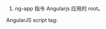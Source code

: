 1. ng-app  指令 Angularjs 应用的 root。

AngularJS script tag:
<script src="bower_components/angular/angular.js">

这个脚本会下载 Angularjs，并注册一个回调，当 html 下面加载完成之后将会被执行，执行时首先寻找 ngApp 指令。如果找到 ngApp 指令它将会从应用 DOM 的根节点(即ngApp 所在位置)开始引导。
    This code downloads the angular.js script which registers a callback that will be executed by the browser when the containing HTML page is fully downloaded. When the callback is executed, Angular looks for the ngApp directive. If Angular finds the directive, it will bootstrap the application with the root of the application DOM being the element on which the ngApp directive was defined.


There are 3 important things that happen during the app bootstrap:

The injector that will be used for dependency injection is created.

The injector will then create the root scope that will become the context for the model of our application.

Angular will then "compile" the DOM starting at the ngApp root element, processing any directives and bindings found along the way.



In Angular, the view is a projection of the model through the HTML template.
This means that whenever the model changes, Angular refreshes the appropriate binding points, which updates the view.



模板  模型   视图


控制器允许我们来增强在模型层和视图层的数据绑定，通过提供我们数据模型的上下文。；
By providing context for our data model, the controller allows us to establish data-binding between the model and the view.




<div class="col-md-2">
    Search : <input type="text" ng-model="query">
</div>

<ul>
    <li ng-repeat="phone in phones| filter:query">
        {{phone.name}}
        <p>{{phone.snippet}}</p>
    </li>
</ul>


这个可以用在 级联的过滤中。

<title>Google Phone Gallery: {{query}}</title>

While using double curlies works fine within the title element, you might have noticed that for a split second they are actually displayed to the user while the page is loading. A better solution would be to use the ngBind or ngBindTemplate directives, which are invisible to the user while the page is loading:

<title ng-bind-template="Google Phone Gallery: {{query}}">Google Phone Gallery</title>



$http


var phonecatApp = angular.module('phonecatApp',[]);
phonecatApp.controller('PhoneListCtrl', function($scope,$http){
    $http.get('phone/phones.json').success(
        function(data){
            $scope.phones = data;
        });
    $scope.orderProp = 'age';
})


$http makes an HTTP GET request to our web server, asking for phones/phones.json

The $http service returns a promise object with a success method. We call this method to handle the asynchronous response and assign the phone data to the scope controlled by this controller, as a model called phones. Notice that Angular detected the json response and parsed it for us!


To use a service in Angular, you simply declare the names of the dependencies you need as arguments to the controller's constructor function, as follows:

phonecatApp.controller('PhoneListCtrl', function ($scope, $http) {...}
Angular's dependency injector provides services to your controller when the controller is being constructed. The dependency injector also takes care of creating any transitive dependencies the service may have (services often depend upon other services).



 As a naming convention, Angular's built-in services, Scope methods and a few other Angular APIs have a $ prefix in front of the name.


If you inspect a Scope, you may also notice some properties that begin with $$. These properties are considered private, and should not be accessed or modified.




controller 压缩 js 时需要处理!



<pre>{{phones |json}}  输出json 数据


<ul class="phones">
    <li ng-repeat="phone in phones|filter:query|orderBy:orderProp" class="thumbnail">
        <a href="#/phones/{{phone.id}}" class="thumb">
            <img ng-src="{{phone.imagesUrl}}"/>
        </a>
        <a href="#/phones/{{phone.id}}">{{phone.name}}</a>
        <p>{{phone.snippet}}</p>
    </li>
</ul>
